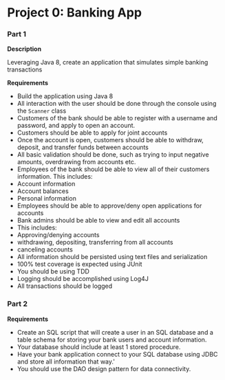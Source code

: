 # Project 0: Banking App

### Part 1
**Description**

Leveraging Java 8, create an application that simulates simple banking transactions

**Requirements**
*	Build the application using Java 8
*	All interaction with the user should be done through the console using the `Scanner` class
*	Customers of the bank should be able to register with a username and password, and apply to open an account.
  * Customers should be able to apply for joint accounts
*	Once the account is open, customers should be able to withdraw, deposit, and transfer funds between accounts
 * All basic validation should be done, such as trying to input negative amounts, overdrawing from accounts etc.
*	Employees of the bank should be able to view all of their customers information. This includes:
  * Account information
  * Account balances
  * Personal information
*	Employees should be able to approve/deny open applications for accounts
*	Bank admins should be able to view and edit all accounts
  * This includes:
  * Approving/denying accounts
  * withdrawing, depositing, transferring from all accounts
  * canceling accounts
*	All information should be persisted using text files and serialization
*	100% test coverage is expected using JUnit
  * You should be using TDD
*	Logging should be accomplished using Log4J
  * All transactions should be logged

### Part 2
**Requirements**
* Create an SQL script that will create a user in an SQL database and a table schema for storing your bank users and account information.
* Your database should include at least 1 stored procedure.
* Have your bank application connect to your SQL database using JDBC and store all information that way.'
* You should use the DAO design pattern for data connectivity.